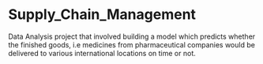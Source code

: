 # Supply_Chain_Management
Data Analysis project that involved building a model which predicts whether the finished goods, i.e medicines from pharmaceutical companies would be delivered to various international locations on time or not. 
